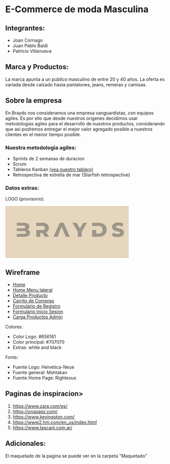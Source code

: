 # E-Commerce de moda Masculina

## Integrantes: 
- Joan Cornago
- Juan Pablo Baldi
- Patricio Villanueva

## Marca y Productos:

La marca apunta a un publico masculino de entre 20 y 40 años. La oferta es variada desde calzado hasta pantalones, jeans, remeras y camisas.

## Sobre la empresa

En Brayds nos consideramos una empresa vanguardistas, con equipos agiles. Es por ello que desde nuestros origenes decidimos usar metodologias agiles para el desarrollo de nuestros productos, considerando que asi podremos entregar el mejor valor agregado posible a nuestros clientes en el menor tiempo posible.

### Nuestra metodologia agiles:

- Sprints de 2 semanas de duracion
- Scrum
- Tableros Kanban [(vea nuestro tablero)](<https://trello.com/b/9iD37xrf/ecommerce-brayds>)
- Retrospectiva de estrella de mar (Starfish retrospective)

### **Datos extras:**

LOGO (provisorio):

![Brayds, Logo](/img/logo_brayds_v1.png)

## Wireframe
- [Home](./maquetado/HomePage_Brayds.png)
- [Home Menu lateral](./maquetado/HomePage_Menu_lateral.png)
- [Detalle Producto](./maquetado/Detalle_Producto.png)
- [Carrito de Compras](./maquetado/Carro_de_Compras.png)
- [Formulario de Registro](./maquetado/Formulario_registro.png)
- [Formulario Inicio Sesion](./maquetado/Formulario_inicio_sesión.png)
- [Carga Productos Admin](./maquetado/Carga_Productos_Admin.png)

Colores:
- Color Logo: #656161
- Color principal: #707070
- Extras: white and black


Fonts:
- Fuente Logo: Helvetica-Neue
- Fuente general: Mshtakan
- Fuente Home Page: Righteous


## Paginas de inspiracion>
1. <https://www.zara.com/es/>
2. <https://onasaez.com/>
3. <https://www.kevingston.com/>
4. <https://www2.hm.com/en_us/index.html>
5. <https://www.tascani.com.ar/>

## Adicionales:

El maquetado de la pagina se puede ver en la carpeta "Maquetado"